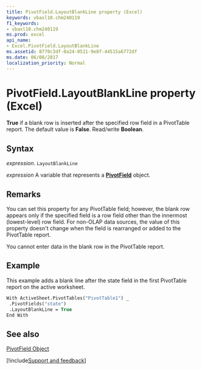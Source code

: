 ```yaml
---
title: PivotField.LayoutBlankLine property (Excel)
keywords: vbaxl10.chm240119
f1_keywords:
- vbaxl10.chm240119
ms.prod: excel
api_name:
- Excel.PivotField.LayoutBlankLine
ms.assetid: 8770c3df-0a24-0511-9e8f-44515a6772df
ms.date: 06/08/2017
localization_priority: Normal
---
```



# PivotField.LayoutBlankLine property (Excel)

 **True** if a blank row is inserted after the specified row field in a PivotTable report. The default value is **False**. Read/write **Boolean**.


## Syntax

_expression_. `LayoutBlankLine`

_expression_ A variable that represents a **[PivotField](Excel.PivotField.md)** object.


## Remarks

You can set this property for any PivotTable field; however, the blank row appears only if the specified field is a row field other than the innermost (lowest-level) row field. For non-OLAP data sources, the value of this property doesn't change when the field is rearranged or added to the PivotTable report.

You cannot enter data in the blank row in the PivotTable report.


## Example

This example adds a blank line after the state field in the first PivotTable report on the active worksheet.


```vb
With ActiveSheet.PivotTables("PivotTable1") _ 
 .PivotFields("state") 
 .LayoutBlankLine = True 
End With
```


## See also


[PivotField Object](Excel.PivotField.md)

[!include[Support and feedback](~/includes/feedback-boilerplate.md)]